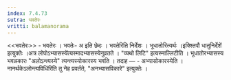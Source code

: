```yaml
---
index: 7.4.73
sutra: भवतेरः
vritti: balamanorama
---
```


<<भवतेरः>> - भवतेरः । भवतेः- अ इति छेदः । भवतेरिति निर्देशः । भूधातोरित्यर्थः ।इक्श्तिपौ धातुनिर्देशे॑ इत्युक्तेः ।अत्र लोपोऽभ्यासस्ये॑त्यस्मादभ्यासस्येनुव्रतते । "व्यथो लिटि" इत्यस्माल्लिटीति । भूधातोरभ्यासस्य भवन्नकारः "अलोऽन्त्यस्ये" त्यन्त्यस्योकारस्य भवति । तदाह — - अभ्यासोकारस्येति ।नानर्थकेऽलोन्त्यविधि॑रिति तु नेह प्रवर्तते, "अनभ्यासविकारे" इत्युक्तेः ।